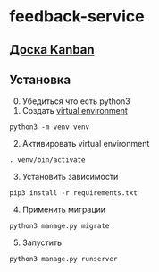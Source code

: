 # feedback-service

## [Доска Kanban](https://github.com/5000factorial/feedback-service/projects/1)

## Установка
0. Убедиться что есть python3
1. Создать [virtual environment](https://docs.python.org/3/library/venv.html)
```
python3 -m venv venv
```
2. Активировать virtual environment
```
. venv/bin/activate
```
3. Установить зависимости
```
pip3 install -r requirements.txt
```
4. Применить миграции
```
python3 manage.py migrate
```
5. Запустить
```
python3 manage.py runserver
```
